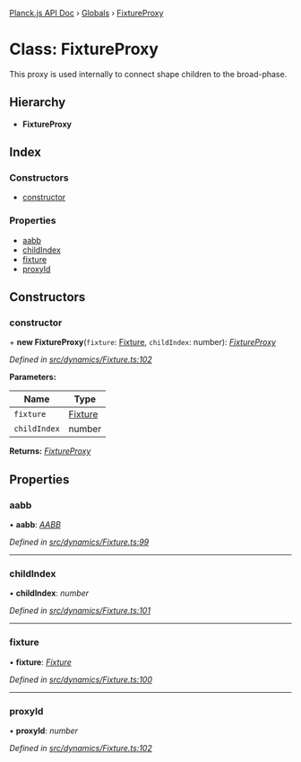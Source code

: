 [Planck.js API Doc](../README.md) › [Globals](../globals.md) › [FixtureProxy](fixtureproxy.md)

# Class: FixtureProxy

This proxy is used internally to connect shape children to the broad-phase.

## Hierarchy

* **FixtureProxy**

## Index

### Constructors

* [constructor](fixtureproxy.md#constructor)

### Properties

* [aabb](fixtureproxy.md#aabb)
* [childIndex](fixtureproxy.md#childindex)
* [fixture](fixtureproxy.md#fixture)
* [proxyId](fixtureproxy.md#proxyid)

## Constructors

###  constructor

\+ **new FixtureProxy**(`fixture`: [Fixture](fixture.md), `childIndex`: number): *[FixtureProxy](fixtureproxy.md)*

*Defined in [src/dynamics/Fixture.ts:102](https://github.com/shakiba/planck.js/blob/6ab76c7/src/dynamics/Fixture.ts#L102)*

**Parameters:**

Name | Type |
------ | ------ |
`fixture` | [Fixture](fixture.md) |
`childIndex` | number |

**Returns:** *[FixtureProxy](fixtureproxy.md)*

## Properties

###  aabb

• **aabb**: *[AABB](aabb.md)*

*Defined in [src/dynamics/Fixture.ts:99](https://github.com/shakiba/planck.js/blob/6ab76c7/src/dynamics/Fixture.ts#L99)*

___

###  childIndex

• **childIndex**: *number*

*Defined in [src/dynamics/Fixture.ts:101](https://github.com/shakiba/planck.js/blob/6ab76c7/src/dynamics/Fixture.ts#L101)*

___

###  fixture

• **fixture**: *[Fixture](fixture.md)*

*Defined in [src/dynamics/Fixture.ts:100](https://github.com/shakiba/planck.js/blob/6ab76c7/src/dynamics/Fixture.ts#L100)*

___

###  proxyId

• **proxyId**: *number*

*Defined in [src/dynamics/Fixture.ts:102](https://github.com/shakiba/planck.js/blob/6ab76c7/src/dynamics/Fixture.ts#L102)*
